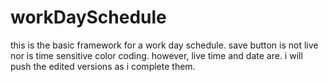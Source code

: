 # workDaySchedule

this is the basic framework for a work day schedule.  save button is not live nor is time sensitive color coding.  however, live time and date are.  i will push the edited versions as i complete them.  
